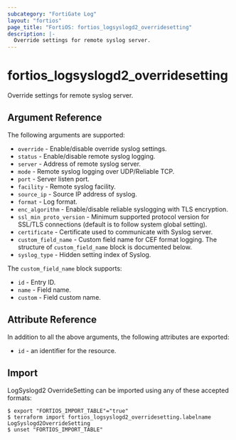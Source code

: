```yaml
---
subcategory: "FortiGate Log"
layout: "fortios"
page_title: "FortiOS: fortios_logsyslogd2_overridesetting"
description: |-
  Override settings for remote syslog server.
---
```


# fortios_logsyslogd2_overridesetting
Override settings for remote syslog server.

## Argument Reference

The following arguments are supported:

* `override` - Enable/disable override syslog settings.
* `status` - Enable/disable remote syslog logging.
* `server` - Address of remote syslog server.
* `mode` - Remote syslog logging over UDP/Reliable TCP.
* `port` - Server listen port.
* `facility` - Remote syslog facility.
* `source_ip` - Source IP address of syslog.
* `format` - Log format.
* `enc_algorithm` - Enable/disable reliable syslogging with TLS encryption.
* `ssl_min_proto_version` - Minimum supported protocol version for SSL/TLS connections (default is to follow system global setting).
* `certificate` - Certificate used to communicate with Syslog server.
* `custom_field_name` - Custom field name for CEF format logging. The structure of `custom_field_name` block is documented below.
* `syslog_type` - Hidden setting index of Syslog.

The `custom_field_name` block supports:

* `id` - Entry ID.
* `name` - Field name.
* `custom` - Field custom name.


## Attribute Reference

In addition to all the above arguments, the following attributes are exported:
* `id` - an identifier for the resource.

## Import

LogSyslogd2 OverrideSetting can be imported using any of these accepted formats:
```
$ export "FORTIOS_IMPORT_TABLE"="true"
$ terraform import fortios_logsyslogd2_overridesetting.labelname LogSyslogd2OverrideSetting
$ unset "FORTIOS_IMPORT_TABLE"
```
